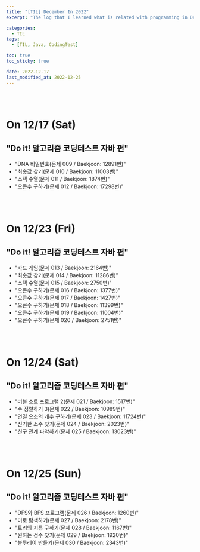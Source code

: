 ```yaml
---
title: "[TIL] December In 2022"
excerpt: "The log that I learned what is related with programming in December 2022"

categories:
  - TIL
tags:
  - [TIL, Java, CodingTest]

toc: true
toc_sticky: true

date: 2022-12-17
last_modified_at: 2022-12-25
---
```


<br><br>

# On 12/17 (Sat)

## "Do it! 알고리즘 코딩테스트 자바 편"

- "DNA 비밀번호(문제 009 / Baekjoon: 12891번)"
- "최솟값 찾기(문제 010 / Baekjoon: 11003번)"
- "스택 수열(문제 011 / Baekjoon: 1874번)"
- "오큰수 구하기(문제 012 / Baekjoon: 17298번)"

<br><br>

# On 12/23 (Fri)

## "Do it! 알고리즘 코딩테스트 자바 편"

- "카드 게임(문제 013 / Baekjoon: 2164번)"
- "최솟값 찾기(문제 014 / Baekjoon: 11286번)"
- "스택 수열(문제 015 / Baekjoon: 2750번)"
- "오큰수 구하기(문제 016 / Baekjoon: 1377번)"
- "오큰수 구하기(문제 017 / Baekjoon: 1427번)"
- "오큰수 구하기(문제 018 / Baekjoon: 11399번)"
- "오큰수 구하기(문제 019 / Baekjoon: 11004번)"
- "오큰수 구하기(문제 020 / Baekjoon: 2751번)"

<br><br>

# On 12/24 (Sat)

## "Do it! 알고리즘 코딩테스트 자바 편"

- "버블 소트 프로그램 2(문제 021 / Baekjoon: 1517번)"
- "수 정렬하기 3(문제 022 / Baekjoon: 10989번)"
- "연결 요소의 개수 구하기(문제 023 / Baekjoon: 11724번)"
- "신기한 소수 찾기(문제 024 / Baekjoon: 2023번)"
- "친구 관계 파악하기(문제 025 / Baekjoon: 13023번)"

<br><br>

# On 12/25 (Sun)

## "Do it! 알고리즘 코딩테스트 자바 편"

- "DFS와 BFS 프로그램(문제 026 / Baekjoon: 1260번)"
- "미로 탐색하기(문제 027 / Baekjoon: 2178번)"
- "트리의 지름 구하기(문제 028 / Baekjoon: 1167번)"
- "원하는 정수 찾기(문제 029 / Baekjoon: 1920번)"
- "블루레이 만들기(문제 030 / Baekjoon: 2343번)"
